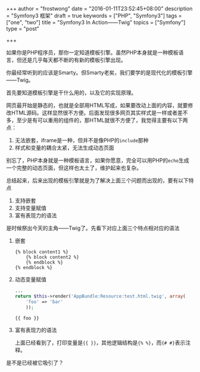 +++
author = "frostwong"
date = "2016-01-11T23:52:45+08:00"
description = "Symfony3 框架"
draft = true
keywords = ["PHP", "Symfony3"]
tags = ["one", "two"]
title = "Symfony3 In Action——Twig"
topics = ["Symfony"]
type = "post"

+++

如果你是PHP程序员，那你一定知道模板引擎。虽然PHP本身就是一种模板语言，但还是几乎每天都不断的有新的模板引擎出现。

你最经常听到的应该是Smarty。但Smarty老矣，我们要学的是现代化的模板引擎——Twig。

首先要知道模板引擎是干什么用的，以及它的实现原理。

网页最开始是静态的，也就是全部用HTML写成，如果要改动上面的内容，就要修改HTML源码。这样显然很不方便。后面发现很多网页其实样式是一样或者差不多，至少是有可以重用的组件的，那HTML就很不方便了，我觉得主要有以下两点：
    
1. 无法嵌套，iframe是一种，但并不是像PHP的`include`那种
2. 样式和变量的耦合太紧，无法生成动态页面

别忘了，PHP本身就是一种模板语言，如果你愿意，完全可以用PHP的`echo`生成一个完整的动态页面，但这样也太土了，维护起来也复杂。

总结起来，后来出现的模板引擎就是为了解决上面三个问题而出现的，要有以下特点

1. 支持嵌套
2. 支持变量赋值
3. 富有表现力的语法

是时候祭出今天的主角——Twig了。先看下对应上面三个特点相对应的语法

1. 嵌套

    ```twig
    {% block content1 %}
        {% block content2 %}
        {% endblock %}
    {% endblock %}
    ```
    
2. 动态变量赋值

    ```php
    ...
    return $this->render('AppBundle:Resource:test.html.twig', array(
        'foo' => 'bar'
        ));
    ```
    
    ```twig
    {{ foo }}
    ```
    
3. 富有表现力的语法
    
    上面已经看到了，打印变量是`{{ }}`，其他逻辑结构是`{% %}`，而`{# #}`表示注释。
    
是不是已经被它吸引了？



    



